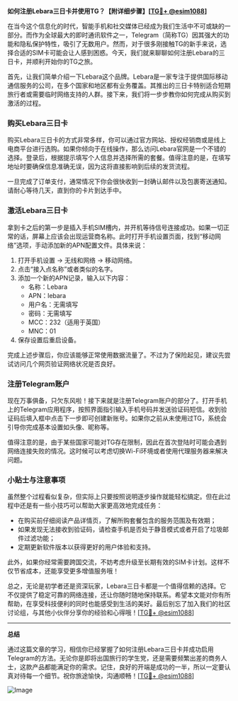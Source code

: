 **如何注册Lebara三日卡并使用TG？【附详细步骤】[[TG💪+ @esim1088](https://t.me/s/esim1088)]**

在当今这个信息化的时代，智能手机和社交媒体已经成为我们生活中不可或缺的一部分。而作为全球最大的即时通讯软件之一，Telegram（简称TG）因其强大的功能和隐私保护特性，吸引了无数用户。然而，对于很多刚接触TG的新手来说，选择合适的SIM卡可能会让人感到困惑。今天，我们就来聊聊如何注册Lebara的三日卡，并顺利开始你的TG之旅。

首先，让我们简单介绍一下Lebara这个品牌。Lebara是一家专注于提供国际移动通信服务的公司，在多个国家和地区都有业务覆盖。其推出的三日卡特别适合短期旅行者或需要临时网络支持的人群。接下来，我们将一步步教你如何完成从购买到激活的过程。

### 购买Lebara三日卡

购买Lebara三日卡的方式非常多样，你可以通过官方网站、授权经销商或是线上电商平台进行选购。如果你倾向于在线操作，那么访问Lebara官网是一个不错的选择。登录后，根据提示填写个人信息并选择所需的套餐。值得注意的是，在填写地址时要确保信息准确无误，因为这将直接影响到后续的发货流程。

一旦完成了订单支付，通常情况下你会很快收到一封确认邮件以及包裹寄送通知。请耐心等待几天，直到你的卡片到达手中。

### 激活Lebara三日卡

拿到卡之后的第一步是插入手机SIM槽内，并开机等待信号连接成功。如果一切正常的话，屏幕上应该会出现运营商名称。此时打开手机设置页面，找到“移动网络”选项，手动添加新的APN配置文件。具体来说：

1. 打开手机设置 -> 无线和网络 -> 移动网络。
2. 点击“接入点名称”或者类似的名字。
3. 添加一个新的APN记录，输入以下内容：
   - 名称：Lebara
   - APN：lebara
   - 用户名：无需填写
   - 密码：无需填写
   - MCC：232（适用于英国）
   - MNC：01
4. 保存设置后重启设备。

完成上述步骤后，你应该能够正常使用数据流量了。不过为了保险起见，建议先尝试访问几个网页验证网络状况是否良好。

### 注册Telegram账户

现在万事俱备，只欠东风啦！接下来就是注册Telegram账户的部分了。打开手机上的Telegram应用程序，按照界面指引输入手机号码并发送验证码短信。收到验证码后填入框中点击下一步即可创建新账号。如果你之前从未使用过TG，系统会引导你完成基本设置如头像、昵称等。

值得注意的是，由于某些国家可能对TG存在限制，因此在首次登陆时可能会遇到网络连接失败的情况。这时候可以考虑切换Wi-Fi环境或者使用代理服务器来解决问题。

### 小贴士与注意事项

虽然整个过程看似复杂，但实际上只要按照说明逐步操作就能轻松搞定。但在此过程中还是有一些小技巧可以帮助大家更高效地完成任务：

- 在购买前仔细阅读产品详情页，了解所购套餐包含的服务范围及有效期；
- 如果发现无法接收到验证码，请检查手机是否处于静音模式或者开启了垃圾邮件过滤功能；
- 定期更新软件版本以获得更好的用户体验和支持。

此外，如果你经常需要跨国交流，不妨考虑升级至长期有效的SIM卡计划。这样不仅节省成本，还能享受更多增值服务哦！

总之，无论是初学者还是资深玩家，Lebara三日卡都是一个值得信赖的选择。它不仅提供了稳定可靠的网络连接，还让你随时随地保持联系。希望本文能对你有所帮助，在享受科技便利的同时也能感受到生活的美好。最后别忘了加入我们的社区讨论组，与其他小伙伴分享你的经验和心得哦！[[TG💪+ @esim1088](https://t.me/s/esim1088)]

---

**总结**

通过这篇文章的学习，相信你已经掌握了如何注册Lebara三日卡并成功启用Telegram的方法。无论你是即将出国旅行的学生党，还是需要频繁出差的商务人士，这款产品都能满足你的需求。记住，良好的开端是成功的一半，所以一定要认真对待每一个细节。祝你旅途愉快，沟通顺畅！[[TG💪+ @esim1088](https://t.me/s/esim1088)]  

![Image](https://i.postimg.cc/4NQfJmqS/Snipaste-2025-05-13-00-14-12.png)